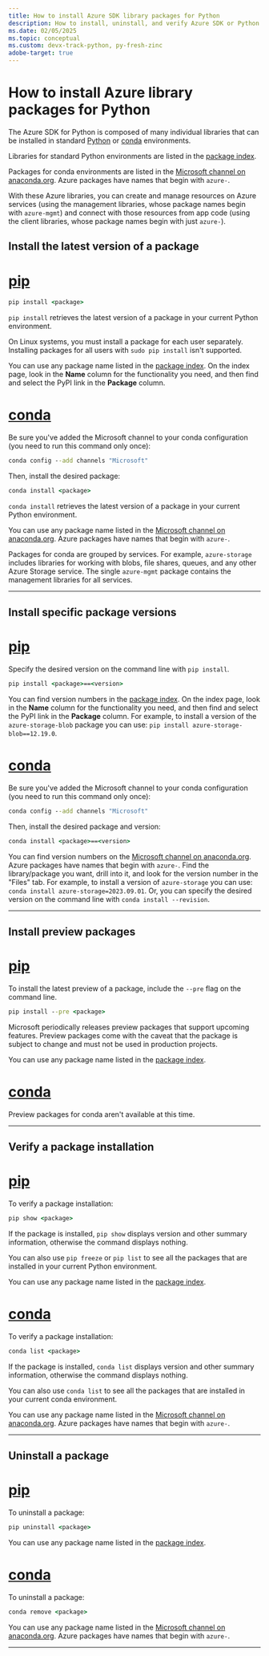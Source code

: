 ```yaml
---
title: How to install Azure SDK library packages for Python
description: How to install, uninstall, and verify Azure SDK or Python libraries using pip and conda. Includes details on installing specific versions and preview packages.
ms.date: 02/05/2025
ms.topic: conceptual
ms.custom: devx-track-python, py-fresh-zinc
adobe-target: true
---
```


# How to install Azure library packages for Python

The Azure SDK for Python is composed of many individual libraries that can be installed in standard [Python](https://docs.python.org/3/library/venv.html) or [conda](https://docs.conda.io/projects/conda/en/latest/user-guide/concepts/environments.html) environments.

Libraries for standard Python environments are listed in the [package index](azure-sdk-library-package-index.md).

Packages for conda environments are listed in the [Microsoft channel on anaconda.org](https://anaconda.org/microsoft/repo). Azure packages have names that begin with `azure-`.

With these Azure libraries, you can create and manage resources on Azure services (using the management libraries, whose package names begin with `azure-mgmt`) and connect with those resources from app code (using the client libraries, whose package names begin with just `azure-`).

## Install the latest version of a package

# [pip](#tab/pip)

```cmd
pip install <package>
```

`pip install` retrieves the latest version of a package in your current Python environment.

On Linux systems, you must install a package for each user separately. Installing packages for all users with `sudo pip install` isn't supported.

You can use any package name listed in the [package index](azure-sdk-library-package-index.md). On the index page, look in the **Name** column for the functionality you need, and then find and select the PyPI link in the **Package** column.

# [conda](#tab/conda)

Be sure you've added the Microsoft channel to your conda configuration (you need to run this command only once):

```cmd
conda config --add channels "Microsoft"
```

Then, install the desired package:

```cmd
conda install <package>
```

`conda install` retrieves the latest version of a package in your current Python environment.

You can use any package name listed in the [Microsoft channel on anaconda.org](https://anaconda.org/microsoft/repo). Azure packages have names that begin with `azure-`.

Packages for conda are grouped by services. For example, `azure-storage` includes libraries for working with blobs, file shares, queues, and any other Azure Storage service. The single `azure-mgmt` package contains the management libraries for all services.

---

## Install specific package versions

# [pip](#tab/pip)

Specify the desired version on the command line with `pip install`.

```cmd
pip install <package>==<version>
```

You can find version numbers in the [package index](azure-sdk-library-package-index.md). On the index page, look in the **Name** column for the functionality you need, and then find and select the PyPI link in the **Package** column. For example, to install a version of the `azure-storage-blob` package you can use: `pip install azure-storage-blob==12.19.0`.

# [conda](#tab/conda)

Be sure you've added the Microsoft channel to your conda configuration (you need to run this command only once):

```cmd
conda config --add channels "Microsoft"
```

Then, install the desired package and version:

```cmd
conda install <package>==<version>
```

You can find version numbers on the [Microsoft channel on anaconda.org](https://anaconda.org/microsoft/repo). Azure packages have names that begin with `azure-`. Find the library/package you want, drill into it, and look for the version number in the "Files" tab. For example, to install a version of `azure-storage` you can use: `conda install azure-storage=2023.09.01`. Or, you can specify the desired version on the command line with `conda install --revision`.

---

## Install preview packages

# [pip](#tab/pip)

To install the latest preview of a package, include the `--pre` flag on the command line.

```cmd
pip install --pre <package>
```

Microsoft periodically releases preview packages that support upcoming features. Preview packages come with the caveat that the package is subject to change and must not be used in production projects.

You can use any package name listed in the [package index](azure-sdk-library-package-index.md).

# [conda](#tab/conda)

Preview packages for conda aren't available at this time.

---

## Verify a package installation

# [pip](#tab/pip)

To verify a package installation:

```cmd
pip show <package>
```

If the package is installed, `pip show` displays version and other summary information, otherwise the command displays nothing.

You can also use `pip freeze` or `pip list` to see all the packages that are installed in your current Python environment.

You can use any package name listed in the [package index](azure-sdk-library-package-index.md).

# [conda](#tab/conda)

To verify a package installation:

```cmd
conda list <package>
```

If the package is installed, `conda list` displays version and other summary information, otherwise the command displays nothing.

You can also use `conda list` to see all the packages that are installed in your current conda environment.

You can use any package name listed in the [Microsoft channel on anaconda.org](https://anaconda.org/microsoft/repo). Azure packages have names that begin with `azure-`.

---

## Uninstall a package

# [pip](#tab/pip)

To uninstall a package:

```cmd
pip uninstall <package>
```

You can use any package name listed in the [package index](azure-sdk-library-package-index.md).

# [conda](#tab/conda)

To uninstall a package:

```cmd
conda remove <package>
```

You can use any package name listed in the [Microsoft channel on anaconda.org](https://anaconda.org/microsoft/repo). Azure packages have names that begin with `azure-`.

---
